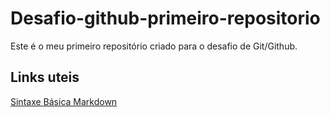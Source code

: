 # Desafio-github-primeiro-repositorio
Este é o meu primeiro repositório criado para o desafio de Git/Github.

## Links uteis
[Sintaxe Básica Markdown](https://www.markdownguide.org/basic-syntax/)
